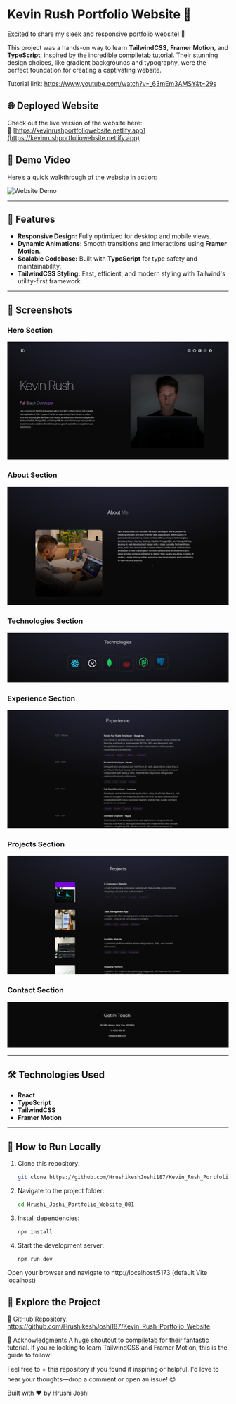 # Kevin Rush Portfolio Website 🌟

Excited to share my sleek and responsive portfolio website! 🚀

This project was a hands-on way to learn **TailwindCSS**, **Framer Motion**, and **TypeScript**, inspired by the incredible [compiletab tutorial](https://www.youtube.com/watch?v=_63mEm3AMSY&t=29s). Their stunning design choices, like gradient backgrounds and typography, were the perfect foundation for creating a captivating website.

Tutorial link: https://www.youtube.com/watch?v=_63mEm3AMSY&t=29s

## 🌐 Deployed Website

Check out the live version of the website here:  
🔗 [https://kevinrushportfoliowebsite.netlify.app](https://kevinrushportfoliowebsite.netlify.app)

## 🎥 Demo Video

Here’s a quick walkthrough of the website in action:

![Website Demo](./project_implementation/videos/website.webp)

---

## 🚀 Features

- **Responsive Design:** Fully optimized for desktop and mobile views.
- **Dynamic Animations:** Smooth transitions and interactions using **Framer Motion**.
- **Scalable Codebase:** Built with **TypeScript** for type safety and maintainability.
- **TailwindCSS Styling:** Fast, efficient, and modern styling with Tailwind's utility-first framework.

---

## 📸 Screenshots

### Hero Section

![Hero Section](./project_implementation/photos/hero_section_and_navbar.png)

### About Section

![About Section](./project_implementation/photos/about_section.png)

### Technologies Section

![Technologies Section](./project_implementation/photos/technologies_section.png)

### Experience Section

![Experience Section](./project_implementation/photos/experience_section.png)

### Projects Section

![Projects Section](./project_implementation/photos/projects_section.png)

### Contact Section

![Contact Section](./project_implementation/photos/contact_section.png)

---

## 🛠️ Technologies Used

- **React**
- **TypeScript**
- **TailwindCSS**
- **Framer Motion**

---

## 📂 How to Run Locally

1. Clone this repository:

   ```bash
   git clone https://github.com/HrushikeshJoshi187/Kevin_Rush_Portfolio_Website.git
   ```

2. Navigate to the project folder:

   ```bash
   cd Hrushi_Joshi_Portfolio_Website_001
   ```

3. Install dependencies:

   ```bash
   npm install
   ```

4. Start the development server:

   ```bash
   npm run dev
   ```

Open your browser and navigate to http://localhost:5173 (default Vite localhost)

## 📁 Explore the Project

🔗 GitHub Repository: https://github.com/HrushikeshJoshi187/Kevin_Rush_Portfolio_Website

🎉 Acknowledgments
A huge shoutout to compiletab for their fantastic tutorial. If you're looking to learn TailwindCSS and Framer Motion, this is the guide to follow!

Feel free to ⭐️ this repository if you found it inspiring or helpful. I'd love to hear your thoughts—drop a comment or open an issue! 😊

Built with ❤️ by Hrushi Joshi
